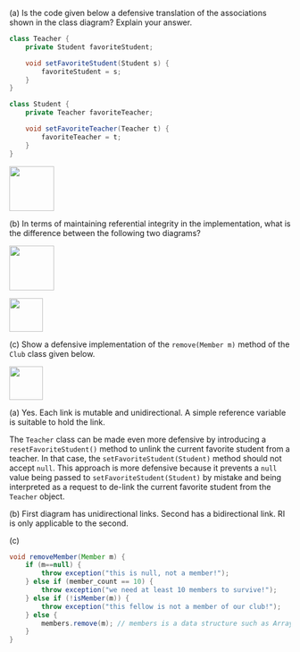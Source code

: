 <panel header="{{ icon_Q_A }} Is the code defensive? `Teacher` and `Student`">
<question has-input="true">

(a) Is the code given below a defensive translation of the associations shown in the class diagram? Explain your answer.

```java
class Teacher {
    private Student favoriteStudent;

    void setFavoriteStudent(Student s) {
        favoriteStudent = s;
    }
}
```

```java
class Student {
    private Teacher favoriteTeacher;

    void setFavoriteTeacher(Teacher t) {
        favoriteTeacher = t;
    }
}
```

<img src="{{baseUrl}}/errorHandling/defensiveProgramming/referentialIntegrity/images/teacherStudent.png" height="80" />
<p/>

(b) In terms of maintaining referential integrity in the implementation, what is the difference between the following two diagrams?  

<img src="{{baseUrl}}/errorHandling/defensiveProgramming/referentialIntegrity/images/teacherStudent.png" height="80" />
<p/>
<img src="{{baseUrl}}/errorHandling/defensiveProgramming/referentialIntegrity/images/manWomanAssoc.png" height="60" />
<p/>

(c) Show a defensive implementation of the `remove(Member m)` method of the `Club` class given below.

<img src="{{baseUrl}}/errorHandling/defensiveProgramming/referentialIntegrity/images/clubMember.png" height="60" />
<p/>

<div slot="answer">

(a) Yes. Each link is mutable and unidirectional. A simple reference variable is suitable to hold the link.

The `Teacher` class can be made even more defensive by introducing a `resetFavoriteStudent()` method to unlink the current favorite student from a teacher. In that case, the `setFavoriteStudent(Student)` method should not accept `null`. This approach is more defensive because it prevents a `null` value being passed to `setFavoriteStudent(Student)` by mistake and being interpreted as a request to de-link the current favorite student from the `Teacher` object.

(b) First diagram has unidirectional links. Second has a bidirectional link. RI is only applicable to the second.

(c)
```java
void removeMember(Member m) {
    if (m==null) {
        throw exception("this is null, not a member!");
    } else if (member_count == 10) {
        throw exception("we need at least 10 members to survive!");
    } else if (!isMember(m)) {
        throw exception("this fellow is not a member of our club!");
    } else {
        members.remove(m); // members is a data structure such as ArrayList
    }
}
```

</div>
</question>
</panel>
